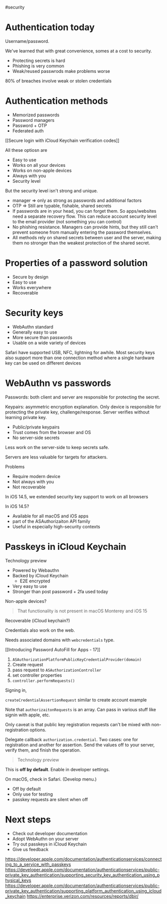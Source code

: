 #security 
# Authentication today
Username/password.

We've learned that with great convenience, somes at a cost to security.

* Protecting secrets is hard
* Phishing is very common
* Weak/reused passwrods make problems worse

80% of breaches involve weak or stolen credentials


# Authentication methods
* Memorized passwords
* Password managers
* Password + OTP
* Federated auth

[[Secure login with iCloud Keychain verification codes]]

All these optiosn are

* Easy to use
* Works on all your devices
* Works on non-apple devices
* Always with you
* Security level

But the security level isn't strong and unique.

* manager => only as strong as passwords and additional factors
* OTP => Still are typable, fishable, shared secrets
* If passwords are in your head, you can forget them.  So apps/websites need a separate recovery flow.  This can reduce account security level to the email provider (not something you can control)
* No phishing resistance.  Managers can provide hints, but they still can't prevent someone from manually entering the password themselves.
* All methods rely on shared secrets between user and the server, making them no stronger than the weakest protection of the shared secret.

# Properties of a password solution
* Secure by design
* Easy to use
* Works everywhere
* Recoverable

# Security keys
* WebAuthn standard
* Generally easy to use
* More secure than passwords
* Usable on a wide variety of devices

Safari have supported USB, NFC, lightning for awhile.  Most security keys also support more than one connection method where a single hardware key can be used on different devices

# WebAuthn vs passwords

Passwords: both client and server are responsible for protecting the secret.

Keypairs: asymmetric encryption explanation.  Only device is responsible for protecting the private key, challenge/response.  Server verifies without learning private key.

* Public/private keypairs
* Trust comes from the browser and OS
* No server-side secrets

Less work on the server-side to keep secrets safe.

Servers are less valuable for targets for attackers.

Problems
* Require modern device
* Not always with you
* Not recoverable

In iOS 14.5, we extended security key support to work on all browsers

In iOS 14.5?
* Available for all macOS and iOS apps
* part of the ASAuthorizaiton API family
* Useful in especially high-security contexts


# Passkeys in iCloud Keychain
Technology preview
* Powered by Webauthn
* Backed by iCloud Keychain
	* E2E encrypted
* Very easy to use
* Stronger than post password + 2fa used today

Non-apple devices?

> That functionality is not present in macOS Monterey and iOS 15

Recoverable (iCloud keychain?)

Credentials also work on the web.  

Needs associated domains with `webcredentials` type.


[[Introducing Password AutoFill for Apps - 17]]

1.  `ASAuthorizationPlatformPublicKeyCredentialProvider(domain)`
2.  Create request
3.  pass request to `ASAuthorizationController`
4.  set controller properties
5.  `controller.performRequests()`

Signing in,

`createCredentialAssertionRequest`
similar to create account example

Note that `authorizaitonRequests` is an array.  Can pass in various stuff like signin with apple, etc.

Only caveat is that public key registration requests can't be mixed with non-registration options.

Delegate callback `authorization.credential`.  Two cases: one for registration and another for assertion.  Send the values off to your server, verify them, and finish the operation.

> Technology preview

This is **off by default**.  Enable in developer settings.  

On macOS, check in Safari.  (Develop menu.)

* Off by default
* Only use for testing
* passkey requests are silent when off

# Next steps
* Check out developer documentation
* Adopt WebAuthn on your server
* Try out passkeys in iCloud Keychain
* Give us feedback


https://developer.apple.com/documentation/authenticationservices/connecting_to_a_service_with_passkeys
https://developer.apple.com/documentation/authenticationservices/public-private_key_authentication/supporting_security_key_authentication_using_physical_keys
https://developer.apple.com/documentation/authenticationservices/public-private_key_authentication/supporting_platform_authentication_using_icloud_keychain
https://enterprise.verizon.com/resources/reports/dbir/
